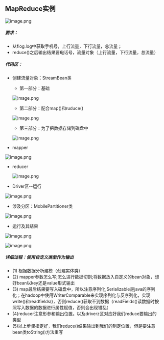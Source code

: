 ## MapReduce实例

![image.png](https://upload-images.jianshu.io/upload_images/14466577-6a4e69e895734439.png?imageMogr2/auto-orient/strip%7CimageView2/2/w/1240)

##### 要求：
* 从flog.log中获取手机号，上行流量，下行流量，总流量；
* reduce()之后输出结果要电话号，流量对象（上行流量，下行流量，总流量）
##### 代码区：
* 创建流量对象：StreamBean类
  * 第一部分：基础

  ![image.png](https://upload-images.jianshu.io/upload_images/14466577-3e0633c00eff8538.png?imageMogr2/auto-orient/strip%7CimageView2/2/w/1240)
  
  * 第二部分：配合map()和ruduce()
  
  ![image.png](https://upload-images.jianshu.io/upload_images/14466577-eee1f9e5be912b12.png?imageMogr2/auto-orient/strip%7CimageView2/2/w/1240)
  
   * 第三部分：为了把数据存储到磁盘中
   
   ![image.png](https://upload-images.jianshu.io/upload_images/14466577-e1bc7af4f29d90e2.png?imageMogr2/auto-orient/strip%7CimageView2/2/w/1240)
  
*  mapper

  ![image.png](https://upload-images.jianshu.io/upload_images/14466577-402a64f5f1608bc3.png?imageMogr2/auto-orient/strip%7CimageView2/2/w/1240)

* reducer

  ![image.png](https://upload-images.jianshu.io/upload_images/14466577-04f84b35283b73d2.png?imageMogr2/auto-orient/strip%7CimageView2/2/w/1240)
  
* Driver区--运行

 ![image.png](https://upload-images.jianshu.io/upload_images/14466577-46ff514b5a5f3331.png?imageMogr2/auto-orient/strip%7CimageView2/2/w/1240)
 
   * 涉及分区：MobilePartitioner类
  
   ![image.png](https://upload-images.jianshu.io/upload_images/14466577-0b45be4d24e6f167.png?imageMogr2/auto-orient/strip%7CimageView2/2/w/1240)

* 运行及其结果

 ![image.png](https://upload-images.jianshu.io/upload_images/14466577-6af9ab338b66397f.png?imageMogr2/auto-orient/strip%7CimageView2/2/w/1240)

 ![image.png](https://upload-images.jianshu.io/upload_images/14466577-85ac2a7b88d00cfa.png?imageMogr2/auto-orient/strip%7CimageView2/2/w/1240)


 ##### 详细过程：使用自定义类型作为输出
* (1) 根据数据分析建模（创建实体类）
* (2) mapper参数怎么写;怎么进行数据切割;将数据放入自定义的bean对象，想好bean以key还是value形式输出
* (3) map最后结果要写入磁盘中，所以注意序列化,Serializable是java的序列化；在hadoop中使用WriterComparable来实现序列化与反序列化，实现write()和readfields()，否则reduce()获取不到数据（readFields()读数据时按照写入数据的数据进行属性赋值，否则会出现错乱）
* (4)reducer注意形参和输出位置。以及driverz区对应好我们reduce要输出的类型
* (5)以上步骤指定好，我们reduce()结果输出到我们的制定位置，但是要注意bean类toString()方法重写




